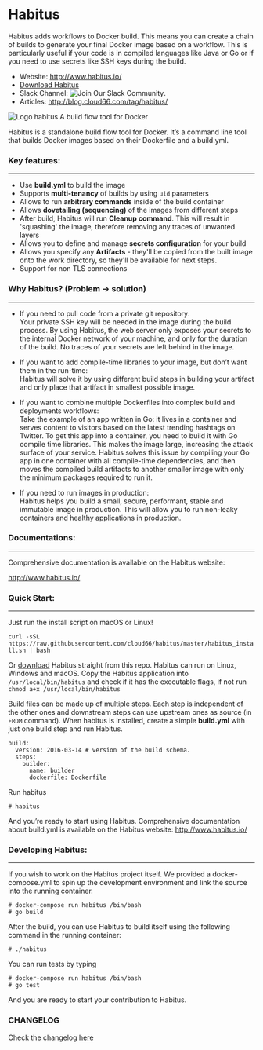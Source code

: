 # Habitus
Habitus adds workflows to Docker build. This means you can create a chain of builds to generate your final Docker image based on a workflow. This is particularly useful if your code is in compiled languages like Java or Go or if you need to use secrets like SSH keys during the build.

- Website: http://www.habitus.io/
- [Download Habitus](https://github.com/cloud66/habitus/releases?utm_source=Githubdownload&utm_medium=GHDpage&utm_campaign=habitus)
- Slack Channel: ![Join Our Slack Community](https://communityinviter.com/apps/cloud66ers/cloud-66-community).
- Articles: http://blog.cloud66.com/tag/habitus/

![Logo habitus](https://lh5.googleusercontent.com/_PbaTkJhpA9zVRW_pj3Mt1ntpAZ6IUjTn0yDkVCsUZnJnE3jAxr5ciGF5SqdtR45--EHlIdYyr3dj7DcjRVfLBSS6BQPaGrwzzvMqqEcDJc47sDY4d2s9QQlJi3ZXUYPkODWOF2a)
A build flow tool for Docker 

Habitus is a standalone build flow tool for Docker. It’s a command line tool that builds Docker images based on their Dockerfile and a build.yml. 



### Key features:
__________________________________________________________________
- Use **build.yml** to build the image
- Supports **multi-tenancy** of builds by using `uid` parameters
- Allows to run **arbitrary commands** inside of the build container
- Allows **dovetailing (sequencing)** of the images from different steps
- After build, Habitus will run **Cleanup command**. This will result in 'squashing' the image, therefore removing any traces of unwanted layers
- Allows you to define and manage **secrets configuration** for your build
- Allows you specify any **Artifacts** - they'll be copied from the built image onto the work directory, so they'll be available for next steps.
- Support for non TLS connections

### Why Habitus? (Problem → solution)
______________________________________________________________________


- If you need to pull code from a private git repository:                           
  Your private SSH key will be needed in the image during the build process. By using Habitus, the web server only exposes your secrets to the internal Docker network of your machine, and only for the duration of the build. No traces of your secrets are left behind in the image.


- If you want to add compile-time libraries to your image, but don’t want them in the run-time:                      
   Habitus will solve it by using different build steps in building your artifact and only place that artifact in smallest possible image.


- If you want to combine multiple Dockerfiles into complex build and  deployments workflows:                             
  Take the example of an app written in Go: it lives in a container and serves content to visitors based on the latest trending hashtags on Twitter. To get this app into a container, you need to build it with Go compile time libraries. This makes the image large, increasing the attack surface of your service. Habitus solves this issue by compiling your Go app in one container with all compile-time dependencies, and then moves the compiled build artifacts to another smaller image with only the minimum packages required to run it.


- If you need to run images in production:                                
  Habitus helps you build a small, secure, performant, stable and immutable image in production. This will allow you to run non-leaky containers and healthy applications in production.

### Documentations:
_________________________________________________________________________________________________________

Comprehensive documentation is available on the Habitus website:

http://www.habitus.io/



### Quick Start: 
________________________________________________________________________________________________________

Just run the install script on macOS or Linux!

`curl -sSL https://raw.githubusercontent.com/cloud66/habitus/master/habitus_install.sh | bash`

Or [download](https://github.com/cloud66/habitus/releases?utm_source=Githubdownload&utm_medium=GHDpage&utm_campaign=habitus) Habitus straight from this repo. Habitus can run on Linux, Windows and macOS. Copy the Habitus application into `/usr/local/bin/habitus` and check if it has the executable flags, if not run `chmod a+x /usr/local/bin/habitus`

Build files can be made up of multiple steps. Each step is independent of the other ones and downstream steps can use upstream ones as source (in `FROM` command). When habitus is installed, create a simple **build.yml** with just one build step and run Habitus. 

    build:
      version: 2016-03-14 # version of the build schema.
      steps:
        builder:
          name: builder
          dockerfile: Dockerfile

Run habitus

    # habitus

And you’re ready to start using Habitus.  Comprehensive documentation about build.yml is available on the Habitus website: http://www.habitus.io/

### Developing Habitus:
________________________________________________________________________________________________________

If you wish to work on the Habitus project itself. We provided a docker-compose.yml to spin up the development environment and link the source into the running container.


    # docker-compose run habitus /bin/bash
    # go build

After the build, you can use Habitus to build itself using the following command in the running container:

    # ./habitus

You can run tests by typing 


    # docker-compose run habitus /bin/bash
    # go test    

And you are ready to start your contribution to Habitus. 

### CHANGELOG

Check the changelog [here](https://github.com/cloud66/habitus/blob/master/CHANGELOG.md)
